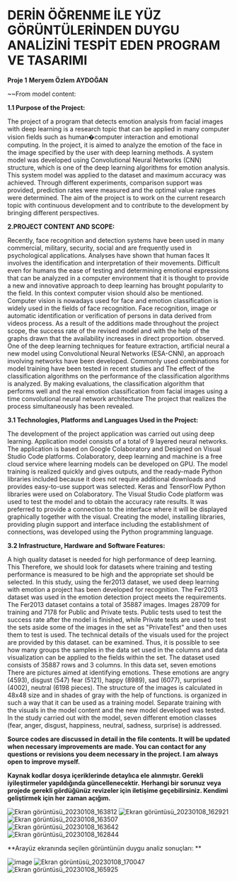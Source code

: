 # **DERİN ÖĞRENME İLE YÜZ GÖRÜNTÜLERİNDEN DUYGU ANALİZİNİ TESPİT EDEN PROGRAM VE TASARIMI** 
**Proje 1** 
**Meryem Özlem AYDOĞAN**

~~From model content:

**1.1 Purpose of the Project:**

The project of a program that detects emotion analysis from facial images with deep learning is a research topic that can be applied in many computer vision fields such as human�computer interaction and emotional computing. In the project, it is aimed to analyze the emotion of the face in the image specified by the user with deep learning methods. A system model was developed using Convolutional Neural Networks (CNN) structure, which is one of the deep learning algorithms for emotion analysis. This system model was applied to the dataset and maximum accuracy was achieved. Through different experiments, comparison support was provided, prediction rates were measured and the optimal value ranges were determined. The aim of the project is to work on the current research topic with continuous development and to contribute to the development by bringing different perspectives.


**2.PROJECT CONTENT AND SCOPE:**

Recently, face recognition and detection systems have been used in many commercial, military, security, social and are frequently used in psychological applications. Analyses have shown that human faces It involves the identification and interpretation of their movements. Difficult even for humans the ease of testing and determining emotional expressions that can be analyzed in a computer environment that it is thought to provide a new and innovative approach to deep learning has brought popularity to the field. In this context computer vision should also be mentioned. Computer vision is nowadays used for face and emotion classification is widely used in the fields of face recognition. Face recognition, image or automatic identification or verification of persons in data derived from videos process. As a result of the additions made throughout the project scope, the success rate of the revised model and with the help of the graphs drawn that the availability increases in direct proportion. observed. One of the deep learning techniques for feature extraction, artificial neural a new model using Convolutional Neural Networks (ESA-CNN), an approach involving networks have been developed. Commonly used combinations for model training have been tested in recent studies and The effect of the classification algorithms on the performance of the classification algorithms is analyzed. By making evaluations, the classification algorithm that performs well and the real emotion classification from facial images using a time convolutional neural network architecture The project that realizes the process simultaneously has been revealed.

**3.1 Technologies, Platforms and Languages Used in the Project:**

The development of the project application was carried out using deep learning. Application model consists of a total of 9 layered neural networks. The application is based on Google Colaboratory and Designed on Visual Studio Code platforms. Colaboratory, deep learning and machine is a free cloud service where learning models can be developed on GPU. The model training is realized quickly and gives outputs, and the ready-made Python libraries included because it does not require additional downloads and provides easy-to-use support was selected. Keras and TensorFlow Python libraries were used on Colaboratory. The Visual Studio Code platform was used to test the model and to obtain the accuracy rate results. It was preferred to provide a connection to the interface where it will be displayed graphically together with the visual. Creating the model, installing libraries, providing plugin support and interface including the establishment of connections, was developed using the Python programming language.

**3.2 Infrastructure, Hardware and Software Features:**

A high quality dataset is needed for high performance of deep learning. This Therefore, we should look for datasets where training and testing performance is measured to be high and the appropriate set should be selected. In this study, using the fer2013 dataset, we used deep learning with emotion a project has been developed for recognition. The Fer2013 dataset was used in the emotion detection project meets the requirements. The Fer2013 dataset contains a total of 35887 images. Images 28709 for training and 7178 for Public and Private tests. Public tests used to test the success rate after the model is finished, while Private tests are used to test the sets aside some of the images in the set as "PrivateTest" and then uses them to test is used. The technical details of the visuals used for the project are provided by this dataset. can be examined. Thus, it is possible to see how many groups the samples in the data set used in the columns and data visualization can be applied to the fields within the set. The dataset used consists of 35887 rows and 3 columns. In this data set, seven emotions There are pictures aimed at identifying emotions. These emotions are angry (4593), disgust (547) fear (5121), happy (8989), sad (6077), surprised (4002), neutral (6198 pieces). The structure of the images is calculated in 48x48 size and in shades of gray with the help of functions. is organized in such a way that it can be used as a training model. Separate training with the visuals in the model content and the new model developed was tested. In the study carried out with the model, seven different emotion classes (fear, anger, disgust, happiness, neutral, sadness, surprise) is addressed.


**Source codes are discussed in detail in the file contents. It will be updated when necessary improvements are made. You can contact for any questions or revisions you deem necessary in the project. I am always open to improve myself.**

**Kaynak kodlar dosya içeriklerinde detaylıca ele alınmıştır. Gerekli iyileştirmeler yapıldığında güncellenecektir.**
**Herhangi bir sorunuz veya projede gerekli gördüğünüz revizeler için iletişime geçebilirsiniz. Kendimi geliştirmek için her zaman açığım.**



![Ekran görüntüsü_20230108_163812](https://user-images.githubusercontent.com/82104183/211200059-776537e1-7a8b-434c-b2ca-6931b49e005e.png)
![Ekran görüntüsü_20230108_162921](https://user-images.githubusercontent.com/82104183/211200077-a1efb4dd-29cb-43fc-a1d3-ce288e6fc0e8.png)
![Ekran görüntüsü_20230108_163507](https://user-images.githubusercontent.com/82104183/211200079-ca1fc55a-cc8e-424a-b98d-e03713c8e289.png)
![Ekran görüntüsü_20230108_163642](https://user-images.githubusercontent.com/82104183/211200081-581ad6f3-f79c-4a82-be67-8450389c80c6.png)
![Ekran görüntüsü_20230108_162844](https://user-images.githubusercontent.com/82104183/211200082-b7d804eb-306a-401e-b255-b8c52d396fe2.png)

**Arayüz ekranında seçilen görüntünün duygu analiz sonuçları: **


![image](https://user-images.githubusercontent.com/82104183/211200180-d99bce27-ade9-4d91-b4e9-64d2b2da9057.png)
![Ekran görüntüsü_20230108_170047](https://user-images.githubusercontent.com/82104183/211201265-ba8d5e9f-e294-4b21-9841-74e8dbd857ff.png)
![Ekran görüntüsü_20230108_165925](https://user-images.githubusercontent.com/82104183/211201295-ba1fd018-48ef-454e-b2be-44d8eddb26bb.png)
